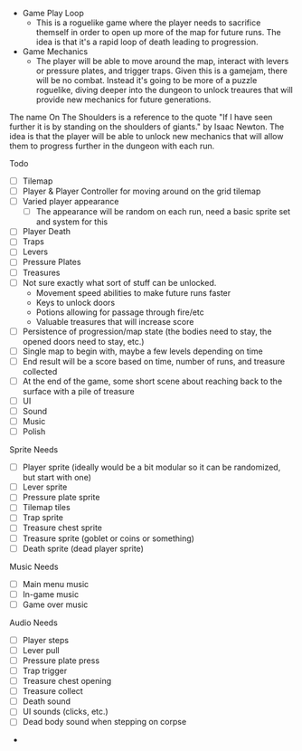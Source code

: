 ﻿* Game Play Loop
  * This is a roguelike game where the player needs to sacrifice themself in order to open up more of the map for future runs. The idea is that it's a rapid loop of death leading to progression. 
* Game Mechanics
  * The player will be able to move around the map, interact with levers or pressure plates, and trigger traps. Given this is a gamejam, there will be no combat. Instead it's going to be more of a puzzle roguelike, diving deeper into the dungeon to unlock treaures that will provide new mechanics for future generations.

The name On The Shoulders is a reference to the quote "If I have seen further it is by standing on the shoulders of giants."
by Isaac Newton. The idea is that the player will be able to unlock new mechanics
that will allow them to progress further in the dungeon with each run.


Todo
* [ ] Tilemap
* [ ] Player & Player Controller for moving around on the grid tilemap
* [ ] Varied player appearance
  * [ ] The appearance will be random on each run, need a basic sprite set and system for this
* [ ] Player Death
* [ ] Traps
* [ ] Levers
* [ ] Pressure Plates
* [ ] Treasures
* [ ] Not sure exactly what sort of stuff can be unlocked.
  * Movement speed abilities to make future runs faster
  * Keys to unlock doors
  * Potions allowing for passage through fire/etc
  * Valuable treasures that will increase score
* [ ] Persistence of progression/map state (the bodies need to stay, the opened doors need to stay, etc.)
* [ ] Single map to begin with, maybe a few levels depending on time
* [ ] End result will be a score based on time, number of runs, and treasure collected
* [ ] At the end of the game, some short scene about reaching back to the surface with a pile of treasure
* [ ] UI
* [ ] Sound
* [ ] Music
* [ ] Polish

Sprite Needs
* [ ] Player sprite (ideally would be a bit modular so it can be randomized, but start with one)
* [ ] Lever sprite
* [ ] Pressure plate sprite
* [ ] Tilemap tiles
* [ ] Trap sprite
* [ ] Treasure chest sprite
* [ ] Treasure sprite (goblet or coins or something)
* [ ] Death sprite (dead player sprite)

Music Needs
* [ ] Main menu music
* [ ] In-game music
* [ ] Game over music

Audio Needs
* [ ] Player steps
* [ ] Lever pull
* [ ] Pressure plate press
* [ ] Trap trigger
* [ ] Treasure chest opening
* [ ] Treasure collect
* [ ] Death sound
* [ ] UI sounds (clicks, etc.)
* [ ] Dead body sound when stepping on corpse
* 